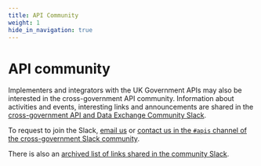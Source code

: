 ```yaml
---
title: API Community
weight: 1
hide_in_navigation: true
---
```

# API community

Implementers and integrators with the UK Government APIs may also be interested in the cross-government API community. Information about activities and events, interesting links and announcements are shared in the [cross-government API and Data Exchange Community Slack](https://ukgovtapidx.slack.com/).  

To request to join the Slack, [email us](mailto:api-programme@digital.cabinet-office.gov.uk) or [contact us in the `#apis` channel of the cross-government Slack community](https://ukgovernmentdigital.slack.com/archives/C41GC5UAY).

There is also an [archived list of links shared in the community Slack](/resources/links/).
